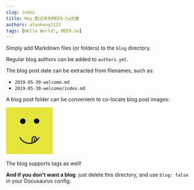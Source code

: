 ```yaml
---
slug: index
title: Hey,歡迎來到MEE9.tw文檔
authors: alexkong1123
tags: [Hello World!, MEE9.tw]
---
```


Simply add Markdown files (or folders) to the `blog` directory.

Regular blog authors can be added to `authors.yml`.

The blog post date can be extracted from filenames, such as:

- `2019-05-30-welcome.md`
- `2019-05-30-welcome/index.md`

A blog post folder can be convenient to co-locate blog post images:

![Docusaurus Plushie](./mee9.jpg)

The blog supports tags as well!

**And if you don't want a blog**: just delete this directory, and use `blog: false` in your Docusaurus config.
